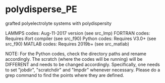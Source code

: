 # polydisperse_PE
grafted polyelectrolyte systems with polydispersity

LAMMPS codes: Aug-11-2017 version (see src_lmp) 
FORTRAN codes: Requires ifort compiler (see src_f90)
Python codes: Requires V3.0+ (see src_f90)
MATLAB codes: Requires 2019b+ (see src_matlab)

NOTE: For the Python codes, check the directory paths and rename accordingly. The scratch (where the codes will be running) will be DIFFERENT and needs to be changed accordingly. Specifically, one needs to set "jobdir", "scratchdir" and "lmpdir" whenever necessary. Please do a grep command to find the points where they are defined.  
